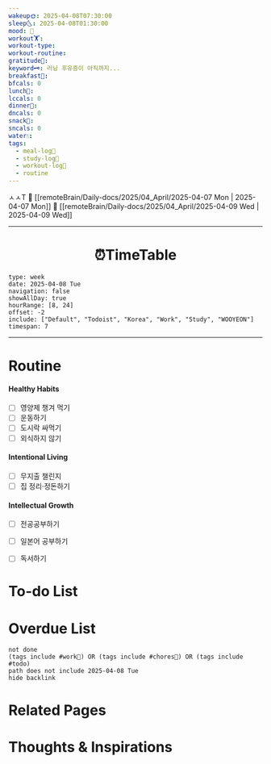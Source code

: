 ```yaml
---
wakeup🌞: 2025-04-08T07:30:00
sleep🌜: 2025-04-08T01:30:00
mood: 🥱
workout🏋️: 
workout-type: 
workout-routine: 
gratitude🙏: 
keyword🗝️: 러닝 후유증이 아직까지...
breakfast🍳: 
bfcals: 0
lunch🍚: 
lccals: 0
dinner🥗: 
dncals: 0
snack🍬: 
sncals: 0
water💧: 
tags:
  - meal-log📝
  - study-log📓
  - workout-log💪
  - routine
---
```

  ㅅㅅT
🔺 [[remoteBrain/Daily-docs/2025/04_April/2025-04-07 Mon | 2025-04-07 Mon]]
🔻 [[remoteBrain/Daily-docs/2025/04_April/2025-04-09 Wed | 2025-04-09 Wed]]
___
<h1> <center>⏰TimeTable </center> </h1>

```gEvent
type: week
date: 2025-04-08 Tue
navigation: false
showAllDay: true
hourRange: [8, 24]
offset: -2
include: ["Default", "Todoist", "Korea", "Work", "Study", "WOOYEON"]
timespan: 7
```

--- 


# Routine 

####  Healthy Habits
- [ ] 영양제 챙겨 먹기
- [ ] 운동하기
- [ ] 도시락 싸먹기 
- [ ] 외식하지 않기 

####  Intentional Living 
- [ ] 무지출 챌린지 
- [ ] 집 정리·정돈하기

#### Intellectual Growth
- [ ] 전공공부하기
- [ ] 일본어 공부하기
- [ ] 독서하기



# To-do List


# Overdue List
```tasks
not done
(tags include #work💼) OR (tags include #chores🧺) OR (tags include #todo)
path does not include 2025-04-08 Tue
hide backlink
```

# Related Pages



# Thoughts & Inspirations

